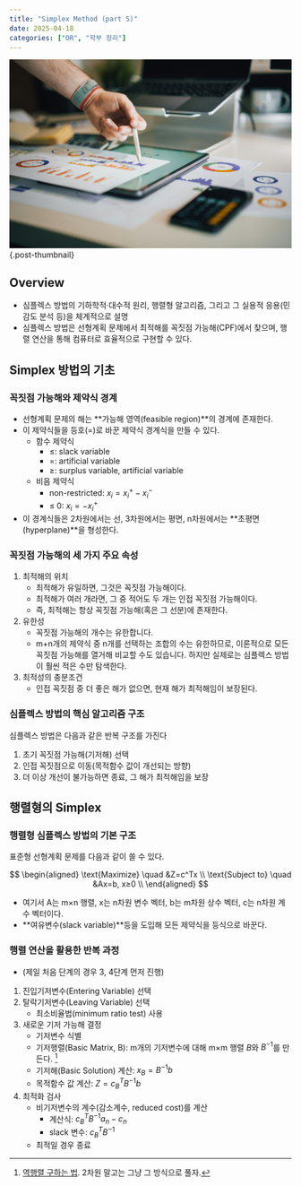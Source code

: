 ```yaml
---
title: "Simplex Method (part 5)"
date: 2025-04-18
categories: ["OR", "학부 정리"]
---
```


![](/img/stat-thumb.jpg){.post-thumbnail}

## Overview

- 심플렉스 방법의 기하학적·대수적 원리, 행렬형 알고리즘, 그리고 그 실용적 응용(민감도 분석 등)을 체계적으로 설명
- 심플렉스 방법은 선형계획 문제에서 최적해를 꼭짓점 가능해(CPF)에서 찾으며, 행렬 연산을 통해 컴퓨터로 효율적으로 구현할 수 있다.

## Simplex 방법의 기초

### 꼭짓점 가능해와 제약식 경계

- 선형계획 문제의 해는 **가능해 영역(feasible region)**의 경계에 존재한다.
- 이 제약식들을 등호(=)로 바꾼 제약식 경계식을 만들 수 있다.
    - 함수 제약식
        - ≤: slack variable
        - =: artificial variable
        - ≥: surplus variable, artificial variable
    - 비음 제약식
        - non-restricted: $x_i = x_i^{+} - x_i^{-}$
        - ≤ 0: $x_i = -x_i^{+}$
- 이 경계식들은 2차원에서는 선, 3차원에서는 평면, n차원에서는 **초평면(hyperplane)**을 형성한다.

### 꼭짓점 가능해의 세 가지 주요 속성

1. 최적해의 위치
    - 최적해가 유일하면, 그것은 꼭짓점 가능해이다.
    - 최적해가 여러 개라면, 그 중 적어도 두 개는 인접 꼭짓점 가능해이다.
    - 즉, 최적해는 항상 꼭짓점 가능해(혹은 그 선분)에 존재한다.
1. 유한성
    - 꼭짓점 가능해의 개수는 유한합니다.
    - m+n개의 제약식 중 n개를 선택하는 조합의 수는 유한하므로, 이론적으로 모든 꼭짓점 가능해를 열거해 비교할 수도 있습니다. 하지만 실제로는 심플렉스 방법이 훨씬 적은 수만 탐색한다.
1. 최적성의 충분조건
    - 인접 꼭짓점 중 더 좋은 해가 없으면, 현재 해가 최적해임이 보장된다.

### 심플렉스 방법의 핵심 알고리즘 구조

심플렉스 방법은 다음과 같은 반복 구조를 가진다

1. 초기 꼭짓점 가능해(기저해) 선택
1. 인접 꼭짓점으로 이동(목적함수 값이 개선되는 방향)
1. 더 이상 개선이 불가능하면 종료, 그 해가 최적해임을 보장

## 행렬형의 Simplex

### 행렬형 심플렉스 방법의 기본 구조

표준형 선형계획 문제를 다음과 같이 쓸 수 있다.

$$
\begin{aligned}
\text{Maximize} \quad &Z=c^Tx \\
\text{Subject to} \quad &Ax=b, x≥0 \\
\end{aligned}
$$

- 여기서 A는 m×n 행렬, x는 n차원 변수 벡터, b는 m차원 상수 벡터, c는 n차원 계수 벡터이다.
- **여유변수(slack variable)**등을 도입해 모든 제약식을 등식으로 바꾼다.

### 행렬 연산을 활용한 반복 과정

- (제일 처음 단계의 경우 3, 4단계 먼저 진행)
1. 진입기저변수(Entering Variable) 선택
2. 탈락기저변수(Leaving Variable) 선택
    - 최소비율법(minimum ratio test) 사용
1. 새로운 기저 가능해 결정
    - 기저변수 식별
    - 기저행렬(Basic Matrix, B): m개의 기저변수에 대해 m×m 행렬 $B$와 $B^{-1}$를 만든다. [^1]
    - 기저해(Basic Solution) 계산: $x_B=B^{-1}b$
    - 목적함수 값 계산: $Z=c_B^TB^{−1}b$
1. 최적화 검사
    - 비기저변수의 계수(감소계수, reduced cost)를 계산
        - 계산식: $c_B^TB^{−1}a_n - c_n$
        - slack 변수: $c_B^TB^{-1}$
    - 최적일 경우 종료

[^1]: [역행렬 구하는 법](https://ko.wikipedia.org/wiki/%EA%B0%80%EC%97%AD%ED%96%89%EB%A0%AC). 2차원 말고는 그냥 그 방식으로 풀자.
